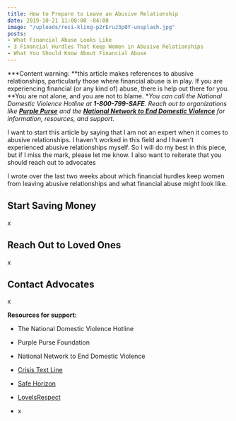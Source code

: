 ```yaml
---
title: How to Prepare to Leave an Abusive Relationship
date: 2019-10-21 11:00:00 -04:00
image: "/uploads/resi-kling-p2rEruJ3p0Y-unsplash.jpg"
posts:
- What Financial Abuse Looks Like
- 3 Financial Hurdles That Keep Women in Abusive Relationships
- What You Should Know About Financial Abuse
---
```


***Content warning: **this article makes references to abusive relationships, particularly those where financial abuse is in play. If you are experiencing financial (or any kind of) abuse, there is help out there for you. **You are not alone, and you are not to blame. **You can call the National Domestic Violence Hotline at **1-800-799-SAFE**. Reach out to organizations like **[Purple Purse](http://purplepurse.com/)** and the **[National Network to End Domestic Violence](http://www.womenslaw.org/laws_state_type.php?id=14107&state_code=PG&open_id=all)** for information, resources, and support.*

I want to start this article by saying that I am not an expert when it comes to abusive relationships. I haven't worked in this field and I haven't experienced abusive relationships myself. So I will do my best in this piece, but if I miss the mark, please let me know. I also want to reiterate that you should reach out to advocates 

I wrote over the last two weeks about which financial hurdles keep women from leaving abusive relationships and what financial abuse might look like. 

## Start Saving Money

x

## Reach Out to Loved Ones

x

## Contact Advocates

x

**Resources for support:**

* The National Domestic Violence Hotline

* Purple Purse Foundation

* National Network to End Domestic Violence

* [Crisis Text Line](https://www.crisistextline.org/)

* [Safe Horizon](https://www.safehorizon.org/)

* [LoveIsRespect](https://www.loveisrespect.org/)

* x